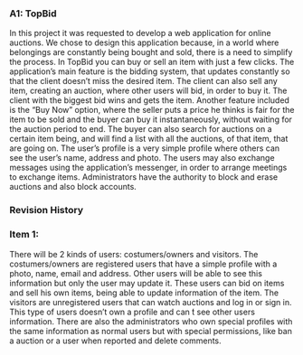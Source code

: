 ### A1: TopBid

  In this project it was requested to develop a web application for online auctions.
  We chose to design this application because, in a world where belongings are constantly being bought and sold, there is a need to simplify the process. In TopBid you can buy or sell an item with just a few clicks.
The application’s main feature is the bidding system, that updates constantly so that the client doesn’t miss the desired item. The client can also sell any item, creating an auction, where other users will bid, in order to buy it. The client with the biggest bid wins and gets the item. Another feature included is the “Buy Now” option, where the seller puts a price he thinks is fair for the item to be sold and the buyer can buy it instantaneously, without waiting for the auction period to end. The buyer can also search for auctions on a certain item being, and will find a list with all the auctions, of that item, that are going on.
  The user’s profile is a very simple profile where others can see the user’s name, address and photo. The users may also exchange messages using the application’s messenger, in order to arrange meetings to exchange items. Administrators have the authority to block and erase auctions and also block accounts.

### Revision History
### Item 1:

  There will be 2 kinds of users: costumers/owners and visitors.
  The costumers/owners are registered users that have a simple profile with a photo, name, email and address. Other users will be able to see this information but only the user may update it. These users can bid on items and sell his own items, being able to update information of the item.
  The visitors are unregistered users that can watch auctions and log in or sign in. This type of users doesn’t own a profile and can ́t see other users information.
  There are also the administrators who own special profiles with the same information as normal users but with special permissions, like ban a auction or a user when reported and delete comments.

